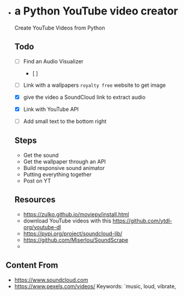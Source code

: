 * # a Python YouTube video creator

   Create YouTube Videos from Python

  ## Todo

  - [ ] Find an Audio Visualizer
    - [ ] 
  - [ ] Link with a wallpapers `royalty free` website to get image
  - [x] give the video a SoundCloud link to extract audio
  - [x] Link with YouTube API
  - [ ] Add small text to the bottom right

  

  ## Steps

  - Get the sound
  - Get the wallpaper through an API
  - Build responsive sound animator
  - Putting everything together
  - Post on YT

  

  ## Resources

  * https://zulko.github.io/moviepy/install.html
  * download YouTube videos with this https://github.com/ytdl-org/youtube-dl
  * https://pypi.org/project/soundcloud-lib/
  * https://github.com/Miserlou/SoundScrape
  * 



## Content From

- https://www.soundcloud.com
- https://www.pexels.com/videos/                        Keywords: `music, loud, vibrate, 